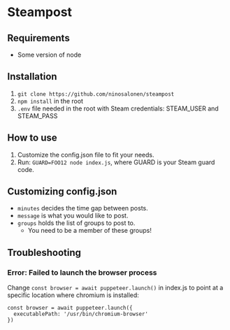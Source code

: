 # Steampost

## Requirements

- Some version of node

## Installation

1. `git clone https://github.com/ninosalonen/steampost`
2. `npm install` in the root
3. `.env` file needed in the root with Steam credentials: STEAM_USER and STEAM_PASS

## How to use

1.  Customize the config.json file to fit your needs.
2.  Run: `GUARD=FOO12 node index.js`, where GUARD is your Steam guard code.

## Customizing config.json

- `minutes` decides the time gap between posts.
- `message` is what you would like to post.
- `groups` holds the list of groups to post to.
  - You need to be a member of these groups!

## Troubleshooting

### Error: Failed to launch the browser process
Change `const browser = await puppeteer.launch()` in index.js to point at a specific location where chromium is installed:
```
const browser = await puppeteer.launch({
  executablePath: '/usr/bin/chromium-browser'
})
```

